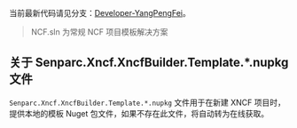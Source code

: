 当前最新代码请见分支：[Developer-YangPengFei](https://github.com/NeuCharFramework/NCF/tree/Developer-YangPengFei)。

> NCF.sln 为常规 NCF 项目模板解决方案<br>

## 关于 Senparc.Xncf.XncfBuilder.Template.*.nupkg 文件

`Senparc.Xncf.XncfBuilder.Template.*.nupkg` 文件用于在新建 XNCF 项目时，提供本地的模板 Nuget 包文件，如果不存在此文件，将自动转为在线获取。